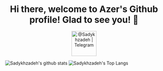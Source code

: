 <h1 
  align="center"
  >Hi there, welcome to Azer's Github profile! Glad to see you! 👋
</h1>
<p 
  align="center">
    <a
      align="center"
      href="https://t.me/Sadykhzadeh" 
      target="_blank">
          <img 
            alt="@Sadykhzadeh | Telegram" 
            width="80px" 
            src="https://sadykhzadeh.ml/img/telegram-10.gif" />
    </a>
</p>

<span align="center">
  <img
       alt="Sadykhzadeh's github stats"
       src="https://github-readme-stats.vercel.app/api?username=Sadykhzadeh&show_icons=true&title_color=ffffffb3&text_color=fafbfc&icon_color=ffffffb3&bg_color=24292e&hide_border=true" />
  <img 
       alt="Sadykhzadeh's Top Langs" 
       src="https://github-readme-stats.vercel.app/api/top-langs/?username=Sadykhzadeh&title_color=ffffffb3&text_color=fafbfc&icon_color=ffffffb3&bg_color=24292e&hide_border=true&layout=compact&langs_count=10" />
</span>
